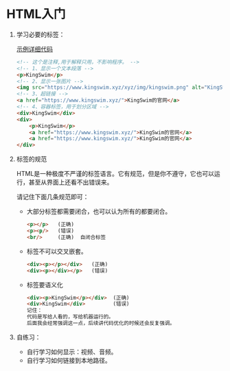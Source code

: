 # HTML入门

1. 学习必要的标签：

   [示例详细代码](代码相关/demo01.html)

   ```html
   <!-- 这个是注释,用于解释只用，不影响程序。 -->
   <!-- 1、显示一个文本段落 -->
   <p>KingSwim</p>
   <!-- 2、显示一张图片 -->
   <img src="https://www.kingswim.xyz/xyz/img/kingswim.png" alt="KingSwim的头像">
   <!-- 3、超链接 -->
   <a href="https://www.kingswim.xyz/">KingSwim的官网</a>
   <!-- 4、容器标签，用于划分区域 -->
   <div>KingSwim</div>
   <div>
       <p>KingSwim</p>
       <a href="https://www.kingswim.xyz/">KingSwim的官网</a>
       <a href="https://www.kingswim.xyz/">KingSwim的官网</a>
   </div>
   ```

2. 标签的规范

   HTML是一种极度不严谨的标签语言。它有规范，但是你不遵守，它也可以运行，甚至从界面上还看不出错误来。

   请记住下面几条规范即可：

   - 大部分标签都需要闭合，也可以认为所有的都要闭合。

     ```html
     <p></p>   (正确)
     <p><p/>   (错误)
     <br/>     (正确)  自闭合标签  
     ```

   - 标签不可以交叉嵌套。

     ```html
     <div><p></p></div>   (正确)
     <div><p></div></p>   (错误)
     ```

   - 标签要语义化

     ```html
     <div><p>KingSwim</p></div>  (正确) 
     <div>KingSwim</div>         (错误)
     记住：
     代码是写给人看的，写给机器运行的。
     后面我会经常强调这一点，后续讲代码优化的时候还会反复强调。                      
     ```
     

3. 自练习：

   - 自行学习如何显示：视频、音频。
   - 自行学习如何链接到本地路径。